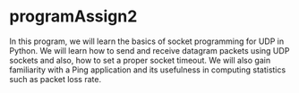 # programAssign2


In this program, we will learn the basics of socket programming for UDP in Python. We will learn how to send and receive datagram packets using UDP sockets and also, how to set a proper socket timeout. We will also gain familiarity with a Ping application and its usefulness in computing statistics such as packet loss rate.
